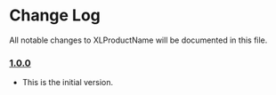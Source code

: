 # Change Log
All notable changes to XLProductName will be documented in this file.

### [1.0.0](https://github.com/xmartlabs/XLProductName/releases/tag/1.0.0)
<!-- Released on 2016-01-20. -->

* This is the initial version.

[xmartlabs]: https://xmartlabs.com
